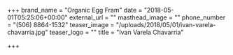 +++
brand_name = "Organic Egg Fram"
date = "2018-05-01T05:25:06+00:00"
external_url = ""
masthead_image = ""
phone_number = "(506) 8864-1532"
teaser_image = "/uploads/2018/05/01/ivan-varela-chavarria.jpg"
teaser_logo = ""
title = "Ivan Varela Chavarria"

+++
